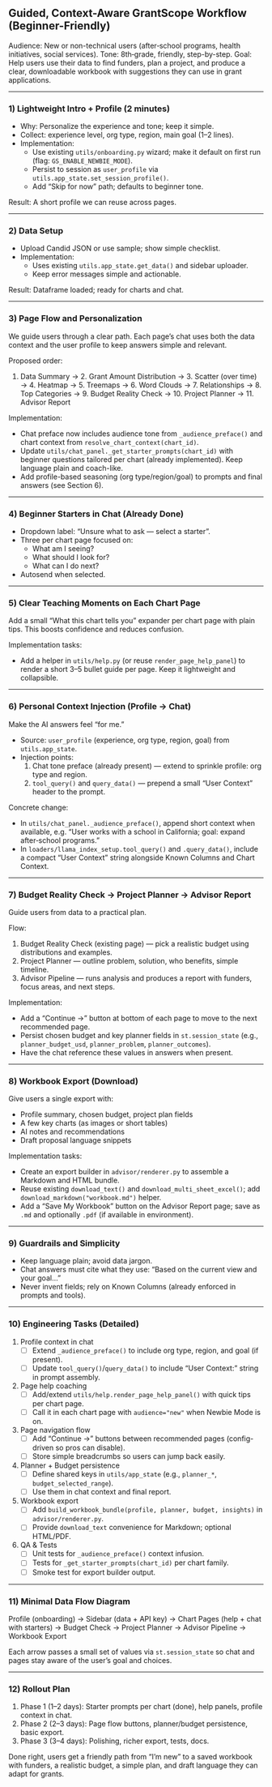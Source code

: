 ## Guided, Context-Aware GrantScope Workflow (Beginner-Friendly)

Audience: New or non-technical users (after‑school programs, health initiatives, social services). Tone: 8th‑grade, friendly, step-by-step. Goal: Help users use their data to find funders, plan a project, and produce a clear, downloadable workbook with suggestions they can use in grant applications.

---

### 1) Lightweight Intro + Profile (2 minutes)
- Why: Personalize the experience and tone; keep it simple.
- Collect: experience level, org type, region, main goal (1–2 lines).
- Implementation:
  - Use existing `utils/onboarding.py` wizard; make it default on first run (flag: `GS_ENABLE_NEWBIE_MODE`).
  - Persist to session as `user_profile` via `utils.app_state.set_session_profile()`.
  - Add “Skip for now” path; defaults to beginner tone.

Result: A short profile we can reuse across pages.

---

### 2) Data Setup
- Upload Candid JSON or use sample; show simple checklist.
- Implementation:
  - Uses existing `utils.app_state.get_data()` and sidebar uploader.
  - Keep error messages simple and actionable.

Result: Dataframe loaded; ready for charts and chat.

---

### 3) Page Flow and Personalization
We guide users through a clear path. Each page’s chat uses both the data context and the user profile to keep answers simple and relevant.

Proposed order:
1. Data Summary → 2. Grant Amount Distribution → 3. Scatter (over time) → 4. Heatmap → 5. Treemaps → 6. Word Clouds → 7. Relationships → 8. Top Categories → 9. Budget Reality Check → 10. Project Planner → 11. Advisor Report

Implementation:
- Chat preface now includes audience tone from `_audience_preface()` and chart context from `resolve_chart_context(chart_id)`.
- Update `utils/chat_panel._get_starter_prompts(chart_id)` with beginner questions tailored per chart (already implemented). Keep language plain and coach-like.
- Add profile-based seasoning (org type/region/goal) to prompts and final answers (see Section 6).

---

### 4) Beginner Starters in Chat (Already Done)
- Dropdown label: “Unsure what to ask — select a starter”.
- Three per chart page focused on:
  - What am I seeing?
  - What should I look for?
  - What can I do next?
- Autosend when selected.

---

### 5) Clear Teaching Moments on Each Chart Page
Add a small “What this chart tells you” expander per chart page with plain tips. This boosts confidence and reduces confusion.

Implementation tasks:
- Add a helper in `utils/help.py` (or reuse `render_page_help_panel`) to render a short 3–5 bullet guide per page. Keep it lightweight and collapsible.

---

### 6) Personal Context Injection (Profile → Chat)
Make the AI answers feel “for me.”

- Source: `user_profile` (experience, org type, region, goal) from `utils.app_state`.
- Injection points:
  1) Chat tone preface (already present) — extend to sprinkle profile: org type and region.
  2) `tool_query()` and `query_data()` — prepend a small “User Context” header to the prompt.

Concrete change:
- In `utils/chat_panel._audience_preface()`, append short context when available, e.g. “User works with a school in California; goal: expand after‑school programs.”
- In `loaders/llama_index_setup.tool_query()` and `.query_data()`, include a compact “User Context” string alongside Known Columns and Chart Context.

---

### 7) Budget Reality Check → Project Planner → Advisor Report
Guide users from data to a practical plan.

Flow:
1) Budget Reality Check (existing page) — pick a realistic budget using distributions and examples.
2) Project Planner — outline problem, solution, who benefits, simple timeline.
3) Advisor Pipeline — runs analysis and produces a report with funders, focus areas, and next steps.

Implementation:
- Add a “Continue →” button at bottom of each page to move to the next recommended page.
- Persist chosen budget and key planner fields in `st.session_state` (e.g., `planner_budget_usd`, `planner_problem`, `planner_outcomes`).
- Have the chat reference these values in answers when present.

---

### 8) Workbook Export (Download)
Give users a single export with:
- Profile summary, chosen budget, project plan fields
- A few key charts (as images or short tables)
- AI notes and recommendations
- Draft proposal language snippets

Implementation tasks:
- Create an export builder in `advisor/renderer.py` to assemble a Markdown and HTML bundle.
- Reuse existing `download_text()` and `download_multi_sheet_excel()`; add `download_markdown("workbook.md")` helper.
- Add a “Save My Workbook” button on the Advisor Report page; save as `.md` and optionally `.pdf` (if available in environment).

---

### 9) Guardrails and Simplicity
- Keep language plain; avoid data jargon.
- Chat answers must cite what they use: “Based on the current view and your goal…”
- Never invent fields; rely on Known Columns (already enforced in prompts and tools).

---

### 10) Engineering Tasks (Detailed)

1) Profile context in chat
   - [ ] Extend `_audience_preface()` to include org type, region, and goal (if present).
   - [ ] Update `tool_query()`/`query_data()` to include “User Context:” string in prompt assembly.

2) Page help coaching
   - [ ] Add/extend `utils/help.render_page_help_panel()` with quick tips per chart page.
   - [ ] Call it in each chart page with `audience="new"` when Newbie Mode is on.

3) Page navigation flow
   - [ ] Add “Continue →” buttons between recommended pages (config-driven so pros can disable).
   - [ ] Store simple breadcrumbs so users can jump back easily.

4) Planner + Budget persistence
   - [ ] Define shared keys in `utils/app_state` (e.g., `planner_*`, `budget_selected_range`).
   - [ ] Use them in chat context and final report.

5) Workbook export
   - [ ] Add `build_workbook_bundle(profile, planner, budget, insights)` in `advisor/renderer.py`.
   - [ ] Provide `download_text` convenience for Markdown; optional HTML/PDF.

6) QA & Tests
   - [ ] Unit tests for `_audience_preface()` context infusion.
   - [ ] Tests for `_get_starter_prompts(chart_id)` per chart family.
   - [ ] Smoke test for export builder output.

---

### 11) Minimal Data Flow Diagram

Profile (onboarding) → Sidebar (data + API key) → Chart Pages (help + chat with starters) → Budget Check → Project Planner → Advisor Pipeline → Workbook Export

Each arrow passes a small set of values via `st.session_state` so chat and pages stay aware of the user’s goal and choices.

---

### 12) Rollout Plan
1. Phase 1 (1–2 days): Starter prompts per chart (done), help panels, profile context in chat.
2. Phase 2 (2–3 days): Page flow buttons, planner/budget persistence, basic export.
3. Phase 3 (3–4 days): Polishing, richer export, tests, docs.

Done right, users get a friendly path from “I’m new” to a saved workbook with funders, a realistic budget, a simple plan, and draft language they can adapt for grants.


